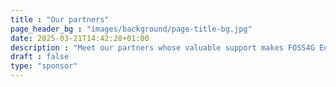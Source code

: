 ```yaml
---
title : "Our partners"
page_header_bg : "images/background/page-title-bg.jpg"
date: 2025-03-21T14:42:28+01:00
description : "Meet our partners whose valuable support makes FOSS4G Europe 2025 in Mostar, Bosnia-Herzegovina a reality"
draft : false
type: "sponsor"
---
```

